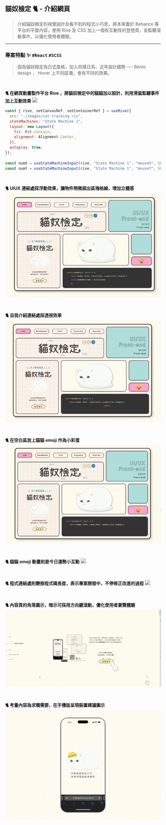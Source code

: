 ## 貓奴檢定 🐈 - 介紹網頁

> 介紹貓奴檢定的視覺設計及看不到的程式小巧思，將本來置於 Behance 等平台的平面內容，使用 Rive 及 CSS 加上一個有互動性的登陸頁，並監聽滾動事件，以優化使用者體驗。

---

### 專案特點 ✨ <code>#React</code> <code>#SCSS</code>

> 因為貓奴檢定為日式風格，加入同樣日系、近年設計趨勢 ── Bento design ， Hover 上不同區塊，會有不同的效果。

<br>

**🐈 在網頁動畫製作平台 Rive ，將貓奴檢定中的貓貓加以設計，利用滑鼠監聽事件加上互動效果**
![](readme/images/00.gif)

```js
const { rive, setCanvasRef, setContainerRef } = useRive({
  src: "./images/cat-tracking.riv",
  stateMachines: "State Machine 1",
  layout: new Layout({
    fit: Fit.Contain,
    alignment: Alignment.Center,
  }),
  autoplay: true,
});

const numX = useStateMachineInput(rive, "State Machine 1", "mouseX", 50);
const numY = useStateMachineInput(rive, "State Machine 1", "mouseY", 50);
```

<br>

**🐈 UIUX 連結處採浮動效果，讓物件稍微超出區塊格線，增加立體感**
![](readme/images/01.gif)

<br>

**🐈 自我介紹連結處採透視效果**
![](readme/images/02.gif)

<br>

**🐈 在空白區放上貓貓 emoji 作為小彩蛋**
![](readme/images/03.gif)

<br>

**🐈 貓貓 emoji 動畫則是今日運勢小互動**
![](readme/images/04.gif)

<br>

**🐈 程式連結處則變換程式碼長度，表示專案開發中，不停修正改進的過程**
![](readme/images/05.gif)

<br>

**🐈 內容頁的角落圖示，暗示可採用方向鍵滾動，優化使用者瀏覽體驗**
![](readme/images/06.gif)

<br>

**🐈 考量內容為求職需要，在手機版呈現裝置建議圖示**
![](readme/images/00.png)
